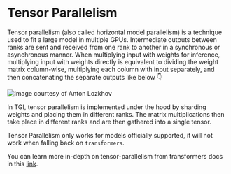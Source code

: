 # Tensor Parallelism

Tensor parallelism (also called horizontal model parallelism) is a technique used to fit a large model in multiple GPUs.  Intermediate outputs between ranks are sent and received from one rank to another in a synchronous or asynchronous manner. When multiplying input with weights for inference, multiplying input with weights directly is equivalent to dividing the weight matrix column-wise, multiplying each column with input separately, and then concatenating the separate outputs like below 👇 

![Image courtesy of Anton Lozkhov](https://huggingface.co/datasets/huggingface/documentation-images/resolve/main/tgi/TP.png)

In TGI, tensor parallelism is implemented under the hood by sharding weights and placing them in different ranks. The matrix multiplications then take place in different ranks and are then gathered into a single tensor. 

<Tip warning={true}>

Tensor Parallelism only works for models officially supported, it will not work when falling back on `transformers`.

</Tip>

You can learn more in-depth on tensor-parallelism from transformers docs in this [link](https://huggingface.co/docs/transformers/main/en/perf_train_gpu_many#tensor-parallelism).
